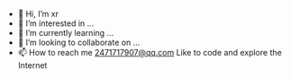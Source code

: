 - 👋 Hi, I’m xr
- 👀 I’m interested in ...
- 🌱 I’m currently learning ...
- 💞️ I’m looking to collaborate on ...
- 📫 How to reach me 2471717907@qq.com
Like to code and explore the Internet
